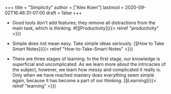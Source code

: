 +++
title = "Simplicity"
author = ["Alex Koen"]
lastmod = 2020-09-02T16:46:31-07:00
draft = false
+++

-   Good tools don't add features; they remove all distractions from the main task, which is thinking. #[§Productivity]({{< relref "productivity" >}})

-   Simple does not mean easy. Take simple ideas seriously. [§How to Take Smart Notes]({{< relref "How-to-Take-Smart-Notes" >}})

-   There are three stages of learning. In the first stage, our knowledge is superficial and uncomplicated. As we learn more about the intricacies of the subject, however, we learn how messy and complicated it really is. Only when we have reached mastery does everything seem simple again, because it has become a part of our thinking. [§Learning]({{< relref "learning" >}})
